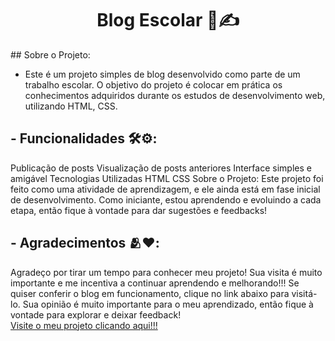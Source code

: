  <h1 align="center"> 
	Blog Escolar 📖✍
 </h1>
## Sobre o Projeto:

- Este é um projeto simples de blog desenvolvido como parte de um trabalho escolar. O objetivo do projeto é colocar em prática os conhecimentos adquiridos durante os estudos de desenvolvimento web, utilizando HTML, CSS.

## - Funcionalidades 🛠️⚙️:
Publicação de posts
Visualização de posts anteriores
Interface simples e amigável
Tecnologias Utilizadas
HTML
CSS
Sobre o Projeto:
Este projeto foi feito como uma atividade de aprendizagem, e ele ainda está em fase inicial de desenvolvimento. Como iniciante, estou aprendendo e evoluindo a cada etapa, então fique à vontade para dar sugestões e feedbacks!

## - Agradecimentos 🫂❤️:
Agradeço por tirar um tempo para conhecer meu projeto!
 Sua visita é muito importante e me incentiva a continuar aprendendo e melhorando!!!
 Se quiser conferir o blog em funcionamento, clique no link abaixo para visitá-lo. Sua opinião é muito
 importante para o meu aprendizado, então fique à vontade para explorar e deixar feedback! <br>
 [Visite o meu projeto clicando aqui!!!](https://victorgabriel13.github.io/Trabalho-Escolar-Blog/)
